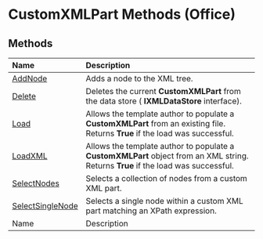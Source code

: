 
# CustomXMLPart Methods (Office)

## Methods



|**Name**|**Description**|
|:-----|:-----|
| [AddNode](c316ebd0-e7e8-0ac2-603e-c298da23444d.md)|Adds a node to the XML tree.|
| [Delete](2f5b0556-9807-8224-8b3a-e202163fc3e5.md)|Deletes the current  **CustomXMLPart** from the data store ( **IXMLDataStore** interface).|
| [Load](f4d50c05-15bd-ccce-6198-9d6be401b29b.md)|Allows the template author to populate a  **CustomXMLPart** from an existing file. Returns **True** if the load was successful.|
| [LoadXML](efdbb098-48ec-1c64-9d9d-b0a64a5c3753.md)|Allows the template author to populate a  **CustomXMLPart** object from an XML string. Returns **True** if the load was successful.|
| [SelectNodes](c220c535-ac3f-cdba-5b1b-b608ed2eb8e4.md)|Selects a collection of nodes from a custom XML part.|
| [SelectSingleNode](2bd4c25b-d4e6-08db-b2ce-c74adf16336f.md)|Selects a single node within a custom XML part matching an XPath expression.|
|Name|Description|
